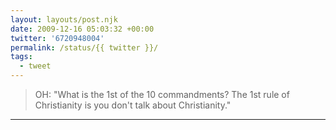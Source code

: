 ```yaml
---
layout: layouts/post.njk
date: 2009-12-16 05:03:32 +00:00
twitter: '6720948004'
permalink: /status/{{ twitter }}/
tags: 
  - tweet
---
```


> OH: "What is the 1st of the 10 commandments? The 1st rule of Christianity is you don't talk about Christianity."

---
